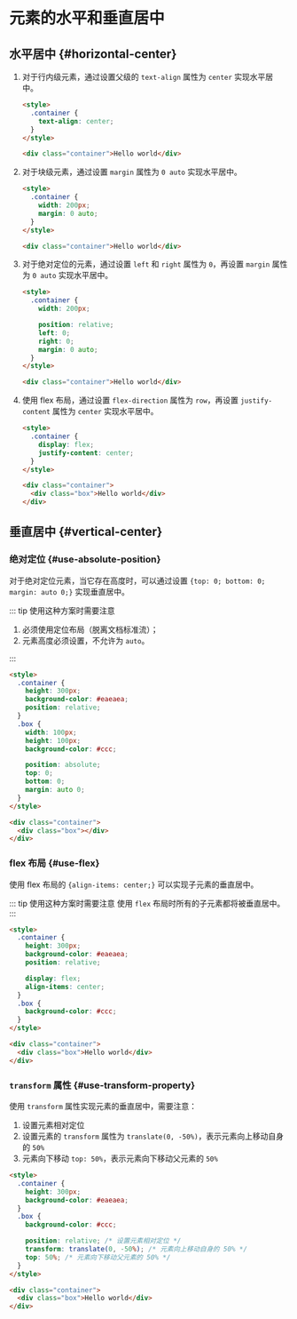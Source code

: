 # 元素的水平和垂直居中

## 水平居中 {#horizontal-center}

1. 对于行内级元素，通过设置父级的 `text-align` 属性为 `center` 实现水平居中。

   ```html
   <style>
     .container {
       text-align: center;
     }
   </style>

   <div class="container">Hello world</div>
   ```

2. 对于块级元素，通过设置 `margin` 属性为 `0 auto` 实现水平居中。

   ```html
   <style>
     .container {
       width: 200px;
       margin: 0 auto;
     }
   </style>

   <div class="container">Hello world</div>
   ```

3. 对于绝对定位的元素，通过设置 `left` 和 `right` 属性为 `0`，再设置 `margin` 属性为 `0 auto` 实现水平居中。

   ```html
   <style>
     .container {
       width: 200px;

       position: relative;
       left: 0;
       right: 0;
       margin: 0 auto;
     }
   </style>

   <div class="container">Hello world</div>
   ```

4. 使用 flex 布局，通过设置 `flex-direction` 属性为 `row`，再设置 `justify-content` 属性为 `center` 实现水平居中。

   ```html
   <style>
     .container {
       display: flex;
       justify-content: center;
     }
   </style>

   <div class="container">
     <div class="box">Hello world</div>
   </div>
   ```

## 垂直居中 {#vertical-center}

### 绝对定位 {#use-absolute-position}

对于绝对定位元素，当它存在高度时，可以通过设置 `{top: 0; bottom: 0; margin: auto 0;}` 实现垂直居中。

::: tip 使用这种方案时需要注意

1. 必须使用定位布局（脱离文档标准流）；
2. 元素高度必须设置，不允许为 `auto`。

:::

```html {5,12-15}
<style>
  .container {
    height: 300px;
    background-color: #eaeaea;
    position: relative;
  }
  .box {
    width: 100px;
    height: 100px;
    background-color: #ccc;

    position: absolute;
    top: 0;
    bottom: 0;
    margin: auto 0;
  }
</style>

<div class="container">
  <div class="box"></div>
</div>
```

### flex 布局 {#use-flex}

使用 flex 布局的 `{align-items: center;}` 可以实现子元素的垂直居中。

::: tip 使用这种方案时需要注意
使用 `flex` 布局时所有的子元素都将被垂直居中。
:::

```html {7-8}
<style>
  .container {
    height: 300px;
    background-color: #eaeaea;
    position: relative;

    display: flex;
    align-items: center;
  }
  .box {
    background-color: #ccc;
  }
</style>

<div class="container">
  <div class="box">Hello world</div>
</div>
```

### `transform` 属性 {#use-transform-property}

使用 `transform` 属性实现元素的垂直居中，需要注意：

1. 设置元素相对定位
2. 设置元素的 `transform` 属性为 `translate(0, -50%)`，表示元素向上移动自身的 `50%`
3. 元素向下移动 `top: 50%`，表示元素向下移动父元素的 `50%`

```html {9-11}
<style>
  .container {
    height: 300px;
    background-color: #eaeaea;
  }
  .box {
    background-color: #ccc;

    position: relative; /* 设置元素相对定位 */
    transform: translate(0, -50%); /* 元素向上移动自身的 50% */
    top: 50%; /* 元素向下移动父元素的 50% */
  }
</style>

<div class="container">
  <div class="box">Hello world</div>
</div>
```
